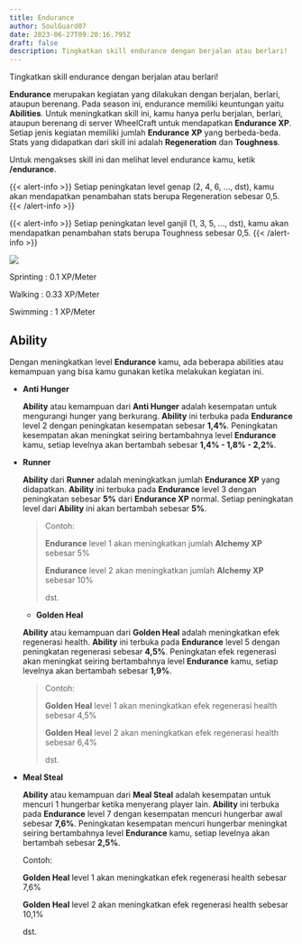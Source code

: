 ```yaml
---
title: Endurance
author: SoulGuard07
date: 2023-06-27T09:20:16.795Z
draft: false
description: Tingkatkan skill endurance dengan berjalan atau berlari!
---
```

Tingkatkan skill endurance dengan berjalan atau berlari!

**Endurance** merupakan kegiatan yang dilakukan dengan berjalan, berlari, ataupun berenang. Pada season ini, endurance memiliki keuntungan yaitu **Abilities**. Untuk meningkatkan skill ini, kamu hanya perlu berjalan, berlari, ataupun berenang di server WheelCraft untuk mendapatkan **Endurance XP**. Setiap jenis kegiatan memiliki jumlah **Endurance XP** yang berbeda-beda. Stats yang didapatkan dari skill ini adalah **Regeneration** dan **Toughness**.

Untuk mengakses skill ini dan melihat level endurance kamu, ketik **/endurance**.

{{< alert-info >}} Setiap peningkatan level genap (2, 4, 6, ..., dst), kamu akan mendapatkan penambahan stats berupa Regeneration sebesar 0,5. {{< /alert-info >}}

{{< alert-info >}} Setiap peningkatan level ganjil (1, 3, 5, ..., dst), kamu akan mendapatkan penambahan stats berupa Toughness sebesar 0,5. {{< /alert-info >}}

![](/img/uploads/endurance.png)

Sprinting : 0.1 XP/Meter

Walking : 0.33 XP/Meter

Swimming : 1 XP/Meter

## Ability

Dengan meningkatkan level **Endurance** kamu, ada beberapa abilities atau kemampuan yang bisa kamu gunakan ketika melakukan kegiatan ini.

* **Anti Hunger**

  **Ability** atau kemampuan dari **Anti Hunger** adalah kesempatan untuk mengurangi hunger yang berkurang. **Ability** ini terbuka pada **Endurance** level 2 dengan peningkatan kesempatan sebesar **1,4%**. Peningkatan kesempatan akan meningkat seiring bertambahnya level **Endurance** kamu, setiap levelnya akan bertambah sebesar **1,4% - 1,8% - 2,2%**. 
* **Runner**

  **Ability** dari **Runner** adalah meningkatkan jumlah **Endurance XP** yang didapatkan. **Ability** ini terbuka pada **Endurance** level 3 dengan peningkatan sebesar **5%** dari **Endurance XP** normal. Setiap peningkatan level dari **Ability** ini akan bertambah sebesar **5%**.

  > Contoh:
  >
  > **Endurance** level 1 akan meningkatkan jumlah **Alchemy XP** sebesar 5%
  >
  > **Endurance** level 2 akan meningkatkan jumlah **Alchemy XP** sebesar 10%
  >
  > dst.

  * **Golden Heal**

  **Ability** atau kemampuan dari **Golden Heal** adalah meningkatkan efek regenerasi health. **Ability** ini terbuka pada **Endurance** level 5 dengan peningkatan regenerasi sebesar **4,5%**. Peningkatan efek regenerasi akan meningkat seiring bertambahnya level **Endurance** kamu, setiap levelnya akan bertambah sebesar **1,9%**.  

  > Contoh:
  >
  > **Golden Heal** level 1 akan meningkatkan efek regenerasi health sebesar 4,5%
  >
  > **Golden Heal** level 2 akan meningkatkan efek regenerasi health sebesar 6,4%
  >
  > dst.
* **Meal Steal**

  **Ability** atau kemampuan dari **Meal Steal** adalah kesempatan untuk mencuri 1 hungerbar ketika menyerang player lain. **Ability** ini terbuka pada **Endurance** level 7 dengan kesempatan mencuri hungerbar awal sebesar **7,6%**. Peningkatan kesempatan mencuri hungerbar meningkat seiring bertambahnya level **Endurance** kamu, setiap levelnya akan bertambah sebesar **2,5%**. 

  Contoh:

  **Golden Heal** level 1 akan meningkatkan efek regenerasi health sebesar 7,6%

  **Golden Heal** level 2 akan meningkatkan efek regenerasi health sebesar 10,1%

  dst.